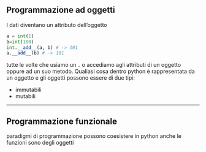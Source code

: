 ## Programmazione ad oggetti
I dati diventano un attributo dell’oggetto

```python
a = int(1)
b=int(100)
int.__add__(a, b) # -> 101
a.__add__(b) # -> 101

```

tutte le volte che usiamo un `.` o accediamo agli attributi di un oggetto oppure ad un suo metodo. 
Qualiasi cosa dentro python è rappresentata da un oggetto e gli oggetti possono essere di due tipi:
- immutabili
- mutabili

---
## Programmazione funzionale 
paradigmi di programmazione possono coesistere in python
anche le funzioni sono degli oggetti 